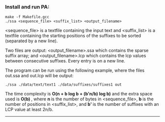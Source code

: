 ### Install and run PA:

```
make -f Makefile.gcc
./ssa <sequence_file> <suffix_list> <output_filename>
```

<sequence_file> is a textfile containing the input text and
<suffix_list> is a textfile containing the starting positions of the suffixes to be sorted (separated by a new line).

Two files are output: <output_filename>.ssa which contains the sparse suffix array; and <output_filename>.lcp which contains the lcp values between consecutive suffixes. Every entry is on a new line.

The program can be run using the following example, where the files out.ssa and out.lcp will be output:

```
./ssa ./data/text/text1 ./data/suffixes/suffixes1 out
```

The time complexity is <b>O(n + b log b + (b'n/b) log b)</b> and the extra space used is <b> O(b) </b>, 
where <b> n </b> is the number of bytes in <sequence_file>, 
<b> b </b> is the number of positions in <suffix_list>, 
and <b> b' </b> is the number of suffixes with an LCP value at least 2n/b.

________________________________

